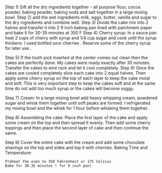 Step 1) Sift all the dry ingredients together - all purpose flour, cocoa powder, baking powder, baking soda and salt together in a large mixing bowl.
Step 2) add the wet ingredients milk, eggs, butter, vanilla and sugar to the dry ingredients and combine well.
Step 3) Divide the cake mix into 2 halves and transfer it into 2 9 inch baking pan lined with parchment paper and bake it for 30-35 minutes at 350 F
Step 4) Cherry syrup:
In a sauce pan heat 2 cups of cherry with syrup and 1/4 cup sugar and cook until the syrup thickens. I used bottled sour cherries .
Reserve some of the cherry syrup for later use .

Step 5) If the tooth pick inserted at the center comes out clean then the cakes are perfectly done. My cakes were ready exactly after 30 minutes.
Transfer the cakes to wire rack and let it cool completely.
Step 6) Once the cakes are cooled completely slice each cake into 2 equal halves. Then apply some cherry syrup on the top of each layer to keep the cake moist and soft. This is very important step to keep the cakes soft and at the same time do not add too much syrup or the cakes will become soggy.

Step 7) Cream:
In a large mixing bowl add heavy whipping cream, powdered sugar and whisk them together until soft peaks are formed. I refrigerated my mixing bowl and the whisk for 1 hour before whisking them together. 

Step 8) Assembling the cake: 
Place the first layer of the cake and apply some cream on the top and then spread it evenly. Then add some cherry toppings and then place the second layer of cake and then continue the same. 

Step 9) Cover the entire cake with the cream and add some chocolate shavings on the top and sides and top it with cherries.
Baking Time and Temperature:

    Preheat the oven to 350 Fahrenheit or 175 Celsius 
    Bake for 30-35 minutes ( for 9 inch pan) 
